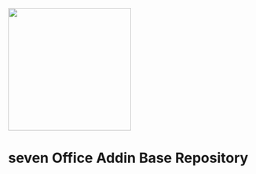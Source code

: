 <img src="https://www.seven.io/wp-content/uploads/Logo.svg" width="250" />

# seven Office Addin Base Repository
